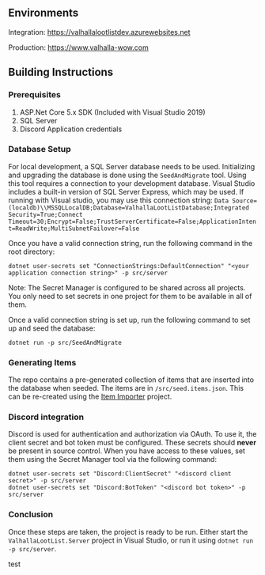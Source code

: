 ## Environments

Integration: https://valhallalootlistdev.azurewebsites.net

Production: https://www.valhalla-wow.com

## Building Instructions

### Prerequisites

1. ASP.Net Core 5.x SDK (Included with Visual Studio 2019)
2. SQL Server
3. Discord Application credentials

### Database Setup

For local development, a SQL Server database needs to be used. Initializing and upgrading the database is done using the `SeedAndMigrate` tool. Using this tool requires a connection to your development database. Visual Studio includes a built-in version of SQL Server Express, which may be used. If running with Visual studio, you may use this connection string: `Data Source=(localdb)\\MSSQLLocalDB;Database=ValhallaLootListDatabase;Integrated Security=True;Connect Timeout=30;Encrypt=False;TrustServerCertificate=False;ApplicationIntent=ReadWrite;MultiSubnetFailover=False`

Once you have a valid connection string, run the following command in the root directory:

```
dotnet user-secrets set "ConnectionStrings:DefaultConnection" "<your application connection string>" -p src/server
```

Note: The Secret Manager is configured to be shared across all projects. You only need to set secrets in one project for them to be available in all of them.

Once a valid connection string is set up, run the following command to set up and seed the database:

```
dotnet run -p src/SeedAndMigrate
```

### Generating Items

The repo contains a pre-generated collection of items that are inserted into the database when seeded. The items are in `/src/seed.items.json`. This can be re-created using the [Item Importer](https://github.com/Elite747/ValhallaLootListItemImporter) project.

### Discord integration

Discord is used for authentication and authorization via OAuth. To use it, the client secret and bot token must be configured. These secrets should **never** be present in source control. When you have access to these values, set them using the Secret Manager tool via the following command:

```
dotnet user-secrets set "Discord:ClientSecret" "<discord client secret>" -p src/server
dotnet user-secrets set "Discord:BotToken" "<discord bot token>" -p src/server
```

### Conclusion

Once these steps are taken, the project is ready to be run. Either start the `ValhallaLootList.Server` project in Visual Studio, or run it using `dotnet run -p src/server`.

test
